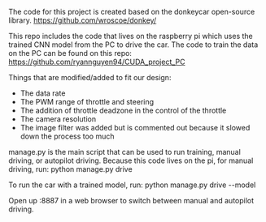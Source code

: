The code for this project is created based on the donkeycar open-source library.
https://github.com/wroscoe/donkey/

This repo includes the code that lives on the raspberry pi which uses the trained CNN model from the PC to drive the car. 
The code to train the data on the PC can be found on this repo: 
https://github.com/ryannguyen94/CUDA_project_PC

Things that are modified/added to fit our design:
  - The data rate
  - The PWM range of throttle and steering
  - The addition of throttle deadzone in the control of the throttle
  - The camera resolution
  - The image filter was added but is commented out because it slowed down the process too much

manage.py is the main script that can be used to run training, manual driving, or autopilot driving.
Because this code lives on the pi, for manual driving, run:
python manage.py drive

To run the car with a trained model, run:
python manage.py drive --model <path to model>

Open up <pi IP address>:8887 in a web browser to switch between manual and autopilot driving.
